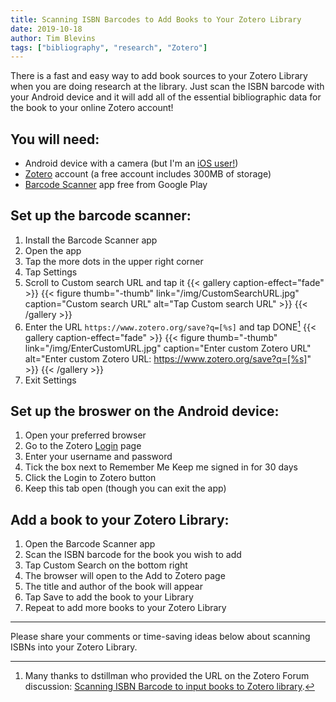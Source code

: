 ```yaml
---
title: Scanning ISBN Barcodes to Add Books to Your Zotero Library
date: 2019-10-18
author: Tim Blevins
tags: ["bibliography", "research", "Zotero"]
---
```


There is a fast and easy way to add book sources to your Zotero Library when you are doing research at the library. Just scan the ISBN barcode with your Android device and it will add all of the essential bibliographic data for the book to your online Zotero account! 

## You will need:
* Android device <i class="fab fa-android"></i> with a camera (but I'm an [iOS user!](https://www.zotero.org/blog/scan-books-into-zotero-from-your-iphone-or-ipad/))
* [Zotero](https://www.zotero.org/) account (a free account includes 300MB of storage)
* [Barcode Scanner](https://play.google.com/store/apps/details?id=com.google.zxing.client.android&hl=en_US) app free from Google Play

## Set up the barcode scanner:
1. Install the Barcode Scanner app
2. Open the app
3. Tap the more dots <i class="fas fa-ellipsis-v"></i> in the upper right corner 
4. Tap Settings
5. Scroll to Custom search URL and tap it
{{< gallery caption-effect="fade" >}}
  {{< figure thumb="-thumb" link="/img/CustomSearchURL.jpg" caption="Custom search URL" alt="Tap Custom search URL" >}}
{{< /gallery >}}
6. Enter the URL `https://www.zotero.org/save?q=[%s]` and tap DONE[^1]
{{< gallery caption-effect="fade" >}}
  {{< figure thumb="-thumb" link="/img/EnterCustomURL.jpg" caption="Enter custom Zotero URL" alt="Enter custom Zotero URL: https://www.zotero.org/save?q=[%s]" >}}
{{< /gallery >}}
7. Exit Settings

## Set up the broswer on the Android device:
1. Open your preferred browser
2. Go to the Zotero [Login](https://www.zotero.org/user/login/) page
3. Enter your username and password
3. Tick the box next to Remember Me Keep me signed in for 30 days
3. Click the Login to Zotero button
4. Keep this tab open (though you can exit the app)

## Add a book to your Zotero Library:
1. Open the Barcode Scanner app
2. Scan the ISBN barcode <i class="fas fa-barcode" ></i> for the book you wish to add
3. Tap Custom Search on the bottom right
4. The browser will open to the Add to Zotero page
5. The title and author of the book will appear
6. Tap Save to add the book to your Library
7. Repeat to add more books to your Zotero Library

---
[^1]: Many thanks to dstillman who provided the URL on the Zotero Forum discussion: [Scanning ISBN Barcode to input books to Zotero library](https://forums.zotero.org/discussion/76471/scanning-isbn-barcode-to-input-books-to-zotero-library).

Please share your comments or time-saving ideas below about scanning ISBNs into your Zotero Library.
